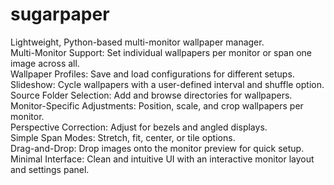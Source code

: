 # sugarpaper

Lightweight, Python-based multi-monitor wallpaper manager. <br>
Multi-Monitor Support: Set individual wallpapers per monitor or span one image across all.<br>
Wallpaper Profiles: Save and load configurations for different setups.<br>
Slideshow: Cycle wallpapers with a user-defined interval and shuffle option.<br>
Source Folder Selection: Add and browse directories for wallpapers.<br>
Monitor-Specific Adjustments: Position, scale, and crop wallpapers per monitor.<br>
Perspective Correction: Adjust for bezels and angled displays.<br>
Simple Span Modes: Stretch, fit, center, or tile options.<br>
Drag-and-Drop: Drop images onto the monitor preview for quick setup.<br>
Minimal Interface: Clean and intuitive UI with an interactive monitor layout and settings panel.<br>
